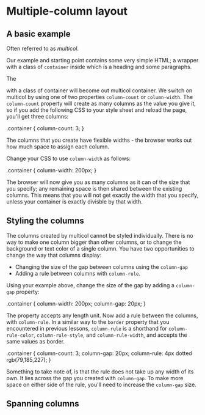 # Multiple-column layout #

## A basic example ##
Often referred to as *multicol*.

Our example and starting point contains some very simple HTML; a wrapper with a class of `container` inside which is a heading and some paragraphs.

The <div> with a class of container will become out multicol container. We switch on multicol by using one of two properties `column-count` or `column-width`. The `column-count` property will create as many columns as the value you give it, so if you add the following CSS to your style sheet and reload the page, you'll get three columns: 

.container {
  column-count: 3;
}

The columns that you create have flexible widths - the browser works out how much space to assign each column.

Change your CSS to use `column-width` as follows: 

.container {
  column-width: 200px;
}

The browser will now give you as many columns as it can of the size that you specify; any remaining space is then shared between the existing columns. This means that you will not get exactly the width that you specify, unless your container is exactly divisble by that width.

## Styling the columns ##
The columns created by multicol cannot be styled individually. There is no way to make one column bigger than other columns, or to change the background or text color of a single column. You have two opportunities to change the way that columns display: 
  * Changing the size of the gap between columns using the `column-gap`
  * Adding a rule between columns with `column-rule`.

Using your example above, change the size of the gap by adding a `column-gap` property: 

.container {
  column-width: 200px;
  column-gap: 20px;
}

The property accepts any length unit. Now add a rule between the columns, with `column-rule`. In a similar way to the `border` property that you encountered in previous lessons, `column-rule` is a shorthand for `column-rule-color`, `column-rule-style`, and `column-rule-width`, and accepts the same values as border.

.container {
  column-count: 3;
  column-gap: 20px;
  column-rule: 4px dotted rgb(79,185,227);
}

Something to take note of, is that the rule does not take up any width of its own. It lies across the gap you created with `column-gap`. To make more space on either side of the rule, you'll need to increase the `column-gap` size.

## Spanning columns ##